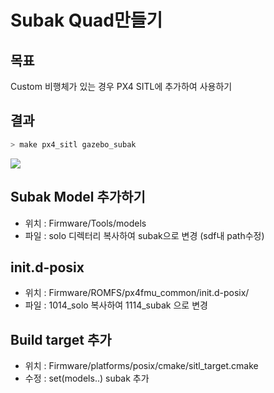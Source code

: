 # Subak Quad만들기

## 목표
Custom 비행체가 있는 경우 PX4 SITL에 추가하여 사용하기


## 결과 
```bash
> make px4_sitl gazebo_subak
```
![](./subak_quad.png)

## Subak Model 추가하기 
- 위치 : Firmware/Tools/models
- 파일 : solo 디렉터리 복사하여 subak으로 변경 (sdf내 path수정)
  
## init.d-posix
- 위치 : Firmware/ROMFS/px4fmu_common/init.d-posix/
- 파일 : 1014_solo 복사하여 1114_subak 으로 변경 

## Build target 추가 
- 위치 : Firmware/platforms/posix/cmake/sitl_target.cmake
- 수정 : set(models..)  subak 추가
